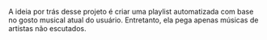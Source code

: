 A ideia por trás desse projeto é criar uma playlist automatizada com base no gosto musical atual do usuário. Entretanto, ela pega apenas músicas de artistas não escutados.
